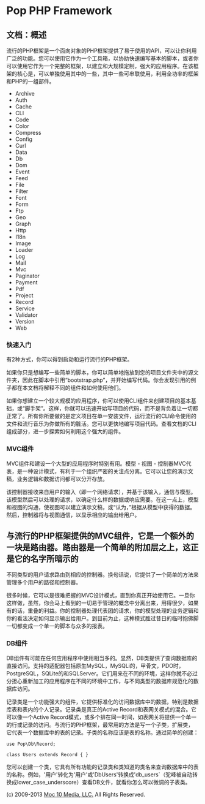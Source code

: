 Pop PHP Framework
=================

文档：概述
---------

流行的PHP框架是一个面向对象的PHP框架提供了易于使用的API，可以让你利用广泛的功能。您可以使用它作为一个工具箱，以协助快速编写基本的脚本，或者你可以使用它作为一个完整的框架，以建立和大规模定制，强大的应用程序。在该框架的核心是，可以单独使用其中的一些，其中一些可串联使用，利用全功率的框架和PHP的一组部件。

-   Archive
-   Auth
-   Cache
-   CLI
-   Code
-   Color
-   Compress
-   Config
-   Curl
-   Data
-   Db
-   Dom
-   Event
-   Feed
-   File
-   Filter
-   Font
-   Form
-   Ftp
-   Geo
-   Graph
-   Http
-   I18n
-   Image
-   Loader
-   Log
-   Mail
-   Mvc
-   Paginator
-   Payment
-   Pdf
-   Project
-   Record
-   Service
-   Validator
-   Version
-   Web

### 快速入门

有2种方式，你可以得到启动和运行流行的PHP框架。

如果你只是想编写一些简单的脚本，你可以简单地拖放到您的项目文件夹中的源文件夹，因此在脚本中引用“bootstrap.php”，并开始编写代码。你会发现引用的例子都在本文档将解释不同的组件和如何使用他们。

如果你想建立一个较大规模的应用程序，你可以使用CLI组件来创建项目的基本基础，或“脚手架”。这样，你就可以迅速开始写项目的代码，而不是背负着让一切都正常了。所有你所要做的是定义项目在单一安装文件，运行流行的CLI命令使用的文件和流行音乐为你做所有的脏活。您可以更快地编写项目代码。查看文档的CLI组成部分，进一步探索如何利用这个强大的组件。

### MVC组件

MVC组件和建设一个大型的应用程序时特别有用。模型 - 视图 -
控制器MVC代表，是一种设计模式，有利于一个组织严密的关注点分离。它可以让您的演示文稿，业务逻辑和数据访问都可以分开存放。

该控制器接收来自用户的输入（即一个网络请求），并基于该输入，通信与模型。该模型然后可以处理的请求，以确定什么样的数据或响应需要。在这一点上，模型和视图的沟通，使视图可以建立演示文稿，或“认为，”根据从模型中获得的数据。然后，控制器将与视图通信，以显示相应的输出给用户。

与流行的PHP框架提供的MVC组件，它是一个额外的一块是路由器。路由器是一个简单的附加层之上，这正是它的名字所暗示的
-
不同类型的用户请求路由到相应的控制器。换句话说，它提供了一个简单的方法来管理多个用户的路径和控制器。

很多时候，它可以是很难把握的MVC设计模式，直到你真正开始使用它。一旦你这样做，虽然，你会马上看到的一切易于管理的概念中分离出来，用得很少，如果有的话，重叠的利益。你的控制器处理代表团的请求，你的模型处理的业务逻辑和你的看法决定如何显示输出给用户。到目前为止，这种模式胜过昔日的临时抱佛脚一切都变成一个单一的脚本与众多的报表。

### DB组件

DB组件有可能在任何应用程序中使用相当多的。显然，DB类提供了查询数据库的直接访问。支持的适配器包括原生MySQL，MySQLi的，甲骨文，PDO时，PostgreSQL，SQLite的和SQLServer。它们用来在不同的环境，这样你就不必过分担心重新加工的应用程序在不同的环境中工作，与不同类型的数据库规范化的数据库访问。

记录类是一个功能强大的组件，它提供标准化的访问数据库中的数据，特别是数据库表和表内的个人记录。记录类是真正的Active Record和表网关模式的混合。它可以像一个Active Record模式，或多个排在同一时间，如表网关将提供一个单一的行或记录的访问。与流行的PHP框架，最常用的方法是写一个子类，扩展类，它代表一个数据库中的表的记录。子类的名称应该是表的名称。通过简单的创建：

    use Pop\Db\Record;

    class Users extends Record { }

您可以创建一个类，它具有所有功能的记录类和类知道的类名来查询数据库中的表的名称。例如，'用户'转化为'用户'或'DbUsers'转换成'db_users`（驼峰被自动转换成lower_case_underscore）查看DB文件，就看你怎么可以微调的子表类。

\(c) 2009-2013 [Moc 10 Media, LLC.](http://www.moc10media.com) All
Rights Reserved.
